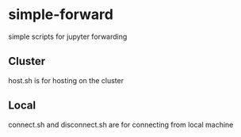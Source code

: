 # simple-forward
simple scripts for jupyter forwarding

## Cluster
host.sh is for hosting on the cluster

## Local
connect.sh and disconnect.sh are for connecting from local machine
